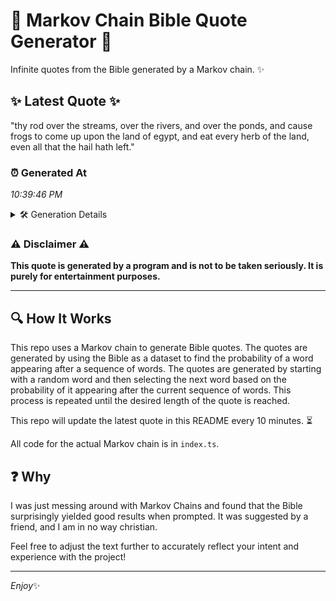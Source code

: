 # 📖 Markov Chain Bible Quote Generator 📖

Infinite quotes from the Bible generated by a Markov chain. ✨

## ✨ Latest Quote ✨
"thy rod over the streams, over the rivers, and over the ponds, and cause frogs to come up upon the land of egypt, and eat every herb of the land, even all that the hail hath left."

### ⏰ Generated At
*10:39:46 PM*

<details>
    <summary>🛠️ Generation Details</summary>
    <p>
        <strong>🌱 Seed:</strong> thy<br>
        <strong>🔄 Iterations:</strong> 36<br>
        <strong>📜 Context History:</strong><br>[ thy ]: rod<br>[ thy, rod ]: over<br>[ thy, rod, over ]: the<br>[ thy, rod, over, the ]: streams,<br>[ thy, rod, over, the, streams, ]: over<br>[ thy, rod, over, the, streams,, over ]: the<br>[ rod, over, the, streams,, over, the ]: rivers,<br>[ over, the, streams,, over, the, rivers, ]: and<br>[ the, streams,, over, the, rivers,, and ]: over<br>[ streams,, over, the, rivers,, and, over ]: the<br>[ over, the, rivers,, and, over, the ]: ponds,<br>[ the, rivers,, and, over, the, ponds, ]: and<br>[ rivers,, and, over, the, ponds,, and ]: cause<br>[ and, over, the, ponds,, and, cause ]: frogs<br>[ over, the, ponds,, and, cause, frogs ]: to<br>[ the, ponds,, and, cause, frogs, to ]: come<br>[ ponds,, and, cause, frogs, to, come ]: up<br>[ and, cause, frogs, to, come, up ]: upon<br>[ cause, frogs, to, come, up, upon ]: the<br>[ frogs, to, come, up, upon, the ]: land<br>[ to, come, up, upon, the, land ]: of<br>[ come, up, upon, the, land, of ]: egypt,<br>[ up, upon, the, land, of, egypt, ]: and<br>[ upon, the, land, of, egypt,, and ]: eat<br>[ the, land, of, egypt,, and, eat ]: every<br>[ land, of, egypt,, and, eat, every ]: herb<br>[ of, egypt,, and, eat, every, herb ]: of<br>[ egypt,, and, eat, every, herb, of ]: the<br>[ and, eat, every, herb, of, the ]: land,<br>[ eat, every, herb, of, the, land, ]: even<br>[ every, herb, of, the, land,, even ]: all<br>[ herb, of, the, land,, even, all ]: that<br>[ of, the, land,, even, all, that ]: the<br>[ the, land,, even, all, that, the ]: hail<br>[ land,, even, all, that, the, hail ]: hath<br>[ even, all, that, the, hail, hath ]: left.<br>
    </p>
</details>

### ⚠️ Disclaimer ⚠️
**This quote is generated by a program and is not to be taken seriously. It is purely for entertainment purposes.**

---

## 🔍 How It Works

This repo uses a Markov chain to generate Bible quotes. The quotes are generated by using the Bible as a dataset to find the probability of a word appearing after a sequence of words. The quotes are generated by starting with a random word and then selecting the next word based on the probability of it appearing after the current sequence of words. This process is repeated until the desired length of the quote is reached.

This repo will update the latest quote in this README every 10 minutes. ⏳

All code for the actual Markov chain is in `index.ts`.

## ❓ Why

I was just messing around with Markov Chains and found that the Bible surprisingly yielded good results when prompted. 
It was suggested by a friend, and I am in no way christian.

Feel free to adjust the text further to accurately reflect your intent and experience with the project!

---

*Enjoy*✨
